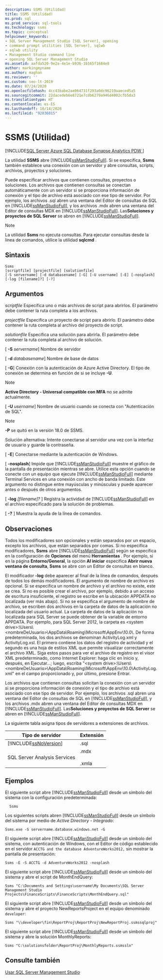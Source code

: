 ```yaml
---
description: SSMS (Utilidad)
title: SSMS (Utilidad)
ms.prod: sql
ms.prod_service: sql-tools
ms.technology: ssms
ms.topic: conceptual
helpviewer_keywords:
- SQL Server Management Studio [SQL Server], opening
- command prompt utilities [SQL Server], sqlwb
- sqlwb utility
- Management Studio command line
- opening SQL Server Management Studio
ms.assetid: aafda520-9e2a-4e1e-b936-1b165f1684e8
author: markingmyname
ms.author: maghan
ms.reviewer: ''
ms.custom: seo-lt-2019
ms.date: 07/24/2020
ms.openlocfilehash: 4cc43babe2ae064731f293a0dc96219aaeced5a5
ms.sourcegitcommit: 22dacedeb6e8721e7cdb6279a946d4002cfb5da3
ms.translationtype: HT
ms.contentlocale: es-ES
ms.lasthandoff: 10/14/2020
ms.locfileid: "92036015"
---
```

# <a name="ssms-utility"></a>SSMS (Utilidad)

[!INCLUDE[SQL Server Azure SQL Database Synapse Analytics PDW ](../includes/applies-to-version/sql-asdb-asdbmi-asa-pdw.md)]

La utilidad **SSMS** abre [!INCLUDE[ssManStudioFull](../includes/ssmanstudiofull-md.md)]. Si se especifica, **Ssms** también establece una conexión con un servidor y abre consultas, scripts, archivos, proyectos y soluciones.

Puede especificar archivos que contienen consultas, proyectos o soluciones. Los archivos que contienen consultas se conectan automáticamente con un servidor si se proporciona información de conexión y el tipo de archivo está asociado con ese tipo de servidor. Por ejemplo, los archivos .sql abren una ventana del Editor de consultas de SQL en [!INCLUDE[ssManStudioFull](../includes/ssmanstudiofull-md.md)], y los archivos .mdx abren una ventana del Editor de consultas MDX en [!INCLUDE[ssManStudioFull](../includes/ssmanstudiofull-md.md)]. Las**Soluciones y proyectos de SQL Server** se abren en [!INCLUDE[ssManStudioFull](../includes/ssmanstudiofull-md.md)].

> [!NOTE]
> La utilidad **Ssms** no ejecuta consultas. Para ejecutar consultas desde la línea de comandos, utilice la utilidad **sqlcmd** . 

## <a name="syntax"></a>Sintaxis

```syntaxsql
Ssms
[scriptfile] [projectfile] [solutionfile] 
[-S servername] [-d databasename] [-G] [-U username] [-E] [-nosplash] [-log [filename]?] [-?] 
```

## <a name="arguments"></a>Argumentos

*scriptfile* Especifica uno o más archivos de script para abrirlos. El parámetro debe contener la ruta completa a los archivos. 

*projectfile* Especifica un proyecto de script para abrirlo. El parámetro debe contener la ruta completa al archivo del proyecto de script. 

*solutionfile* Especifica una solución para abrirla. El parámetro debe contener la ruta completa al archivo de solución. 

[ **-S** _servername_] Nombre de servidor

[ **-d** _databasename_] Nombre de base de datos

[ **-G**] Conexión con la autenticación de Azure Active Directory. El tipo de conexión se determina en función de si se incluye **-U**.

> [!Note]
> **Active Directory - Universal compatible con MFA** no se admite actualmente.

[ **-U** _username_] Nombre de usuario cuando se conecta con "Autenticación de SQL".

> [!Note]
> **-P** se quitó en la versión 18.0 de SSMS.
>
> Solución alternativa: Intente conectarse al servidor una vez con la interfaz de usuario y guarde la contraseña.

[ **-E**] Conectarse mediante la autenticación de Windows.

[ **-nosplash**] Impide que [!INCLUDE[ssManStudioFull](../includes/ssmanstudiofull-md.md)] muestre el gráfico de la pantalla de presentación mientras se abre. Utilice esta opción cuando se conecte con un equipo que ejecute [!INCLUDE[ssManStudioFull](../includes/ssmanstudiofull-md.md)] mediante Terminal Services en una conexión con ancho de banda limitado. Este argumento no distingue entre mayúsculas y minúsculas y puede aparecer antes o después de otros argumentos.

[ **-log** _[filename]?_ ] Registra la actividad de [!INCLUDE[ssManStudioFull](../includes/ssmanstudiofull-md.md)] en el archivo especificado para la solución de problemas.

[ **-?** ] Muestra la ayuda de la línea de comandos.

## <a name="remarks"></a>Observaciones

Todos los modificadores son opcionales y están separados por un espacio, excepto los archivos, que están separados por comas. Si no especifica modificadores, **Ssms** abre [!INCLUDE[ssManStudioFull](../includes/ssmanstudiofull-md.md)] según se especifica en la configuración de **Opciones** del menú **Herramientas** . Por ejemplo, si en la página **Entorno/General**, la opción **Al iniciar** especifica **Abrir nueva ventana de consulta**, **Ssms** se abre con un Editor de consultas en blanco.

El modificador **-log** debe aparecer al final de la línea de comandos, después de todos los demás modificadores. El argumento de nombre de archivo es opcional. Si se especifica un nombre de archivo y el archivo no existe, este se crea. Si no es posible crear el archivo, por ejemplo, debido a un acceso de escritura insuficiente, el registro se escribe en la ubicación APPDATA no localizada (ver más abajo). Si no se especifica el argumento de nombre de archivo, se escriben dos archivos en la carpeta de datos de la aplicación no localizada del usuario actual. La carpeta de datos de la aplicación no localizada para SQL Server se puede obtener de la variable de entorno APPDATA. Por ejemplo, para SQL Server 2012, la carpeta es \<system drive>:\Users\\<nombreDeUsuario\>\AppData\Roaming\Microsoft\AppEnv\10.0\\. De forma predeterminada, los dos archivos se denominan ActivityLog.xml y ActivityLog.xsl. El primero contiene los datos del registro de actividad y el segundo es una hoja de estilos XML que permite visualizar correctamente el archivo XML. Siga estos pasos para ver el archivo de registro en el visor XML predeterminado, como Internet Explorer: haga clic en Inicio y, después, en Ejecutar...; luego, escriba "\<system drive>:\Users\\<nombreDeUsuario\>\AppData\Roaming\Microsoft\AppEnv\10.0\ActivityLog.xml" en el campo proporcionado y, por último, presione Entrar.

Los archivos que contienen consultas solicitan la conexión con un servidor si se proporciona información de conexión y el tipo de archivo está asociado con ese tipo de servidor. Por ejemplo, los archivos .sql abren una ventana del Editor de consultas de SQL en [!INCLUDE[ssManStudioFull](../includes/ssmanstudiofull-md.md)], y los archivos .mdx abren una ventana del Editor de consultas MDX en [!INCLUDE[ssManStudioFull](../includes/ssmanstudiofull-md.md)]. Las**Soluciones y proyectos de SQL Server** se abren en [!INCLUDE[ssManStudioFull](../includes/ssmanstudiofull-md.md)].

La siguiente tabla asigna tipos de servidores a extensiones de archivos.

| Tipo de servidor | Extensión |
|-------------|-----------|
|[!INCLUDE[ssNoVersion](../includes/ssnoversion-md.md)]|.sql|
|SQL Server Analysis Services|.mdx<br /><br /> .xmla|

## <a name="examples"></a>Ejemplos

El siguiente script abre [!INCLUDE[ssManStudioFull](../includes/ssmanstudiofull-md.md)] desde un símbolo del sistema con la configuración predeterminada:

```console
  Ssms
```

Los siguientes scripts abren [!INCLUDE[ssManStudioFull](../includes/ssmanstudiofull-md.md)] desde un símbolo del sistema por medio de *Active Directory - Integrado*:

```console
Ssms.exe -S servername.database.windows.net -G
```

El siguiente script abre [!INCLUDE[ssManStudioFull](../includes/ssmanstudiofull-md.md)] desde un símbolo del sistema, con autenticación de Windows, con el Editor de código establecido en el servidor `ACCTG and the database AdventureWorks2012,` sin mostrar la pantalla de presentación:

```console
Ssms -E -S ACCTG -d AdventureWorks2012 -nosplash
```

El siguiente script abre [!INCLUDE[ssManStudioFull](../includes/ssmanstudiofull-md.md)] desde un símbolo del sistema y abre el script de MonthEndQuery:

```console
Ssms "C:\Documents and Settings\username\My Documents\SQL Server Management Studio Projects\FinanceScripts\FinanceScripts\MonthEndQuery.sql"
```

El siguiente script abre [!INCLUDE[ssManStudioFull](../includes/ssmanstudiofull-md.md)] desde un símbolo del sistema y abre el proyecto NewReportsProject en el equipo denominado `developer`:

```console
Ssms "\\developer\fin\ReportProj\ReportProj\NewReportProj.ssmssqlproj"
```

El siguiente script abre [!INCLUDE[ssManStudioFull](../includes/ssmanstudiofull-md.md)] desde un símbolo del sistema y abre la solución MonthlyReports: 

```console
Ssms "C:\solutionsfolder\ReportProj\MonthlyReports.ssmssln"
```

## <a name="see-also"></a>Consulte también

[Usar SQL Server Management Studio](./sql-server-management-studio-ssms.md)